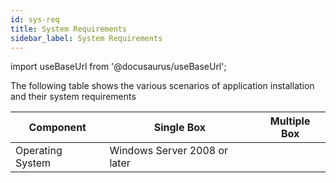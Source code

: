 ```yaml
---
id: sys-req
title: System Requirements
sidebar_label: System Requirements
---
```


import useBaseUrl from '@docusaurus/useBaseUrl';

The following table shows the various scenarios of application installation and their system requirements

| Component | Single Box | Multiple Box |
| --- | --- | --- |
| Operating System | Windows Server 2008 or later | |

